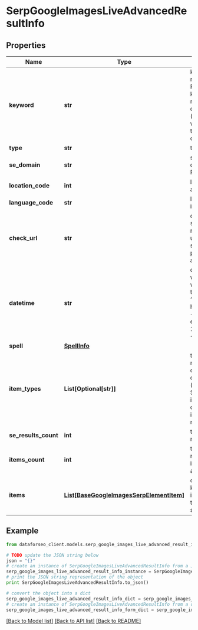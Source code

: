 # SerpGoogleImagesLiveAdvancedResultInfo


## Properties

Name | Type | Description | Notes
------------ | ------------- | ------------- | -------------
**keyword** | **str** | keyword received in a POST array the keyword is returned with decoded %## (plus symbol ‘+’ will be decoded to a space character) | [optional] 
**type** | **str** | type of element | [optional] 
**se_domain** | **str** | search engine domain in a POST array | [optional] 
**location_code** | **int** | location code in a POST array | [optional] 
**language_code** | **str** | language code in a POST array | [optional] 
**check_url** | **str** | direct URL to search engine results you can use it to make sure that we provided accurate results | [optional] 
**datetime** | **str** | date and time when the result was received in the UTC format: “yyyy-mm-dd hh-mm-ss +00:00” example: 2019-11-15 12:57:46 +00:00 | [optional] 
**spell** | [**SpellInfo**](SpellInfo.md) |  | [optional] 
**item_types** | **List[Optional[str]]** | types of search results in SERP contains types of search results (items) found in SERP. possible item types: carousel, images_search, related_searches | [optional] 
**se_results_count** | **int** | total number of results in SERP | [optional] 
**items_count** | **int** | the number of results returned in the items array | [optional] 
**items** | [**List[BaseGoogleImagesSerpElementItem]**](BaseGoogleImagesSerpElementItem.md) | contains keywords and images related to the specified search term | [optional] 

## Example

```python
from dataforseo_client.models.serp_google_images_live_advanced_result_info import SerpGoogleImagesLiveAdvancedResultInfo

# TODO update the JSON string below
json = "{}"
# create an instance of SerpGoogleImagesLiveAdvancedResultInfo from a JSON string
serp_google_images_live_advanced_result_info_instance = SerpGoogleImagesLiveAdvancedResultInfo.from_json(json)
# print the JSON string representation of the object
print SerpGoogleImagesLiveAdvancedResultInfo.to_json()

# convert the object into a dict
serp_google_images_live_advanced_result_info_dict = serp_google_images_live_advanced_result_info_instance.to_dict()
# create an instance of SerpGoogleImagesLiveAdvancedResultInfo from a dict
serp_google_images_live_advanced_result_info_form_dict = serp_google_images_live_advanced_result_info.from_dict(serp_google_images_live_advanced_result_info_dict)
```
[[Back to Model list]](../README.md#documentation-for-models) [[Back to API list]](../README.md#documentation-for-api-endpoints) [[Back to README]](../README.md)


